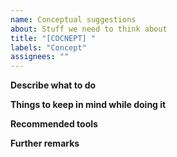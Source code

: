 ```yaml
---
name: Conceptual suggestions
about: Stuff we need to think about
title: "[COCNEPT] "
labels: "Concept"
assignees: ""
---
```


**Describe what to do**

**Things to keep in mind while doing it**

**Recommended tools**

**Further remarks**
